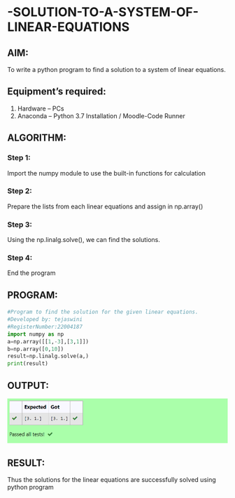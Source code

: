 # -SOLUTION-TO-A-SYSTEM-OF-LINEAR-EQUATIONS
## AIM:
To write a python program to find a solution to a system of linear equations.
## Equipment’s required:
1. 	Hardware – PCs
2. 	Anaconda – Python 3.7 Installation / Moodle-Code Runner
## ALGORITHM:
### Step 1: 
Import the numpy module to use the built-in functions for calculation
### Step 2: 
Prepare the lists from each linear equations and assign in np.array()
### Step 3: 
Using the np.linalg.solve(), we can find the solutions.
### Step 4: 
End the program
## PROGRAM:
```python
#Program to find the solution for the given linear equations.
#Developed by: tejaswini
#RegisterNumber:22004187
import numpy as np
a=np.array([[1,-3],[3,1]])
b=np.array([0,10])
result=np.linalg.solve(a,)
print(result)
```
## OUTPUT:
![output](screen.png)
## RESULT: 
Thus the solutions for the linear equations are successfully solved using python program

